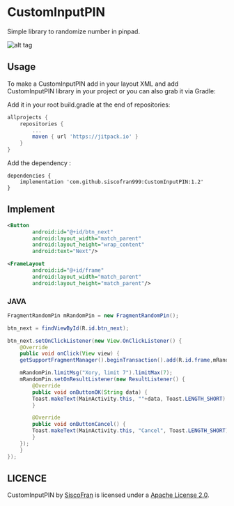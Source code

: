 # CustomInputPIN
Simple library to randomize number in pinpad.

![alt tag](https://raw.githubusercontent.com/siscofran999/CustomInputPIN/master/image/image.jpg)

## Usage
To make a CustomInputPIN add in your layout XML and add CustomInputPIN library in your project or you can also grab it via Gradle:

Add it in your root build.gradle at the end of repositories:

```gradle
allprojects {
	repositories {
		...
		maven { url 'https://jitpack.io' }
	}
}
```

Add the dependency :
```build.gradle(:app)
dependencies {
	implementation 'com.github.siscofran999:CustomInputPIN:1.2'
}
```

## Implement
```xml 
<Button
        android:id="@+id/btn_next"
        android:layout_width="match_parent"
        android:layout_height="wrap_content"
        android:text="Next"/>

<FrameLayout
        android:id="@+id/frame"
        android:layout_width="match_parent"
        android:layout_height="match_parent"/>
```

### JAVA
```Java
FragmentRandomPin mRandomPin = new FragmentRandomPin();

btn_next = findViewById(R.id.btn_next);

btn_next.setOnClickListener(new View.OnClickListener() {
    @Override
    public void onClick(View view) {
	getSupportFragmentManager().beginTransaction().add(R.id.frame,mRandomPin).commit();

	mRandomPin.limitMsg("Xory, limit 7").limitMax(7);
	mRandomPin.setOnResultListener(new ResultListener() {
	    @Override
	    public void onButtonOK(String data) {
		Toast.makeText(MainActivity.this, ""+data, Toast.LENGTH_SHORT).show();
	    }

	    @Override
	    public void onButtonCancel() {
		Toast.makeText(MainActivity.this, "Cancel", Toast.LENGTH_SHORT).show();
	    }
	});
    }
});
```
LICENCE
-----

CustomInputPIN by [SiscoFran](https://github.com/siscofran999) is licensed under a [Apache License 2.0](http://www.apache.org/licenses/LICENSE-2.0).
